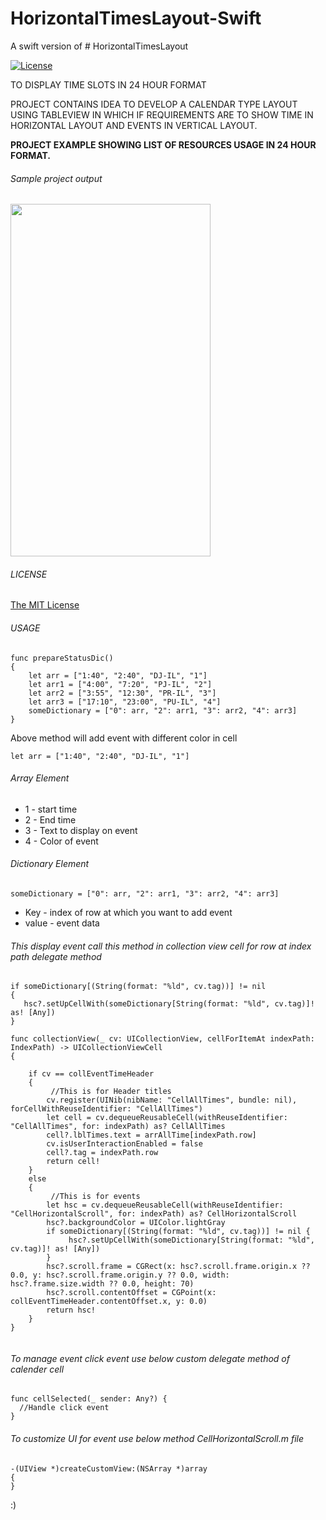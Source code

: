 # HorizontalTimesLayout-Swift
A swift version of # HorizontalTimesLayout


[![License](http://img.shields.io/:license-mit-blue.svg)](https://github.com/PayalUmraliya/HorizontalTimesLayout/blob/master/LICENSE)


TO DISPLAY TIME SLOTS IN 24 HOUR FORMAT

PROJECT CONTAINS IDEA TO DEVELOP A CALENDAR TYPE LAYOUT USING TABLEVIEW IN WHICH IF REQUIREMENTS ARE  TO SHOW TIME IN HORIZONTAL LAYOUT AND EVENTS IN VERTICAL LAYOUT.

**PROJECT EXAMPLE SHOWING LIST OF RESOURCES USAGE IN 24 HOUR FORMAT.**

###### Sample project output

<img src="https://github.com/PayalUmraliya/HorizontalTimesLayout/blob/master/pucalender.gif" width="320" height="564"/>

###### LICENSE

[The MIT License](LICENSE)


###### USAGE

````
func prepareStatusDic() 
{
    let arr = ["1:40", "2:40", "DJ-IL", "1"]
    let arr1 = ["4:00", "7:20", "PJ-IL", "2"]
    let arr2 = ["3:55", "12:30", "PR-IL", "3"]
    let arr3 = ["17:10", "23:00", "PU-IL", "4"]
    someDictionary = ["0": arr, "2": arr1, "3": arr2, "4": arr3]
}
````
Above method will add event with different color in cell

````
let arr = ["1:40", "2:40", "DJ-IL", "1"]
````
###### Array Element
* 1 - start time
* 2 - End time
* 3 - Text to display on event
* 4 - Color of event

###### Dictionary Element

````
someDictionary = ["0": arr, "2": arr1, "3": arr2, "4": arr3]
````

* Key - index of row at which you want to add event
* value - event data

###### This display event call this method in collection view cell for row at index path delegate method

````
if someDictionary[(String(format: "%ld", cv.tag))] != nil 
{
   hsc?.setUpCellWith(someDictionary[String(format: "%ld", cv.tag)]! as! [Any])
}
````

````
func collectionView(_ cv: UICollectionView, cellForItemAt indexPath: IndexPath) -> UICollectionViewCell
{
   
    if cv == collEventTimeHeader
    {
         //This is for Header titles
        cv.register(UINib(nibName: "CellAllTimes", bundle: nil), forCellWithReuseIdentifier: "CellAllTimes")
        let cell = cv.dequeueReusableCell(withReuseIdentifier: "CellAllTimes", for: indexPath) as? CellAllTimes
        cell?.lblTimes.text = arrAllTime[indexPath.row]
        cv.isUserInteractionEnabled = false
        cell?.tag = indexPath.row
        return cell!
    }
    else
    {
         //This is for events
        let hsc = cv.dequeueReusableCell(withReuseIdentifier: "CellHorizontalScroll", for: indexPath) as? CellHorizontalScroll
        hsc?.backgroundColor = UIColor.lightGray
        if someDictionary[(String(format: "%ld", cv.tag))] != nil {
             hsc?.setUpCellWith(someDictionary[String(format: "%ld", cv.tag)]! as! [Any])
        }
        hsc?.scroll.frame = CGRect(x: hsc?.scroll.frame.origin.x ?? 0.0, y: hsc?.scroll.frame.origin.y ?? 0.0, width: hsc?.frame.size.width ?? 0.0, height: 70)
        hsc?.scroll.contentOffset = CGPoint(x: collEventTimeHeader.contentOffset.x, y: 0.0)
        return hsc!
    }
}


````

###### To manage event click event use below custom delegate method of calender cell
````
func cellSelected(_ sender: Any?) {
  //Handle click event
}

````

###### To customize UI for event use below method CellHorizontalScroll.m file

````
-(UIView *)createCustomView:(NSArray *)array
{
}
````

:)
